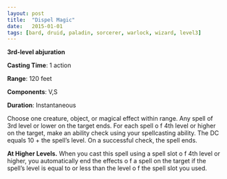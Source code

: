 ```yaml
---
layout: post
title:  "Dispel Magic"
date:   2015-01-01
tags: [bard, druid, paladin, sorcerer, warlock, wizard, level3]
---
```


**3rd-level abjuration**

**Casting Time**: 1 action

**Range**: 120 feet

**Components**: V,S

**Duration**: Instantaneous

Choose one creature, object, or magical effect within range. Any spell of 3rd level or lower on the target ends. For each spell o f 4th level or higher on the target, make an ability check using your spellcasting ability. The DC equals 10 + the spell’s level. On a successful check, the spell ends.

**At Higher Levels.** When you cast this spell using a spell slot o f 4th level or higher, you automatically end the effects o f a spell on the target if the spell’s level is equal to or less than the level o f the spell slot you used.
